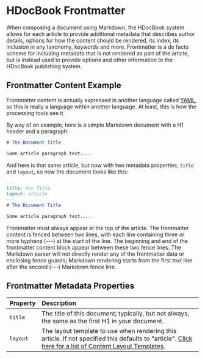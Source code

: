 # HDocBook Frontmatter

When composing a document using Markdown, the HDocBook system allows for each article to provide additional metadata that describes author details, options for how the content should be rendered, its index, its inclusion in any taxonomy, keywords and more. Frontmatter is a de facto scheme for including metadata that is not rendered as part of the article, but is instead used to provide options and other information to the HDocBook publishing system.

## Frontmatter Content Example
Frontmatter content is actually expressed in another language called [YAML](https://yaml.org/), so this is really a language within another language. At least, this is how the processing tools see it. 

By way of an example, here is a simple Markdown document with a H1 header and a paragraph:

``` md
# The Document Title

Some article paragraph text....
```

And here is that same article, but now with two metadata properties, `title` and `layout`, so now the document looks like this:

``` md
---
title: Doc Title
layout: article
---
# The Document Title

Some article paragraph text....
```

Frontmatter must always appear at the top of the article. The frontmatter content is fenced between two lines, with each line containing three or more hyphens (---) at the start of the line. The beginning and end of the frontmatter content block appear between these two fence lines. The Markdown parser will not directly render any of the frontmatter data or enclosing fence guards; Markdown rendering starts from the first text line after the second (---) Markdown fence line.

## Frontmatter Metadata Properties

|Property|Description|
|:---|:---|
|`title`|The title of this document; typically, but not always, the same as the first H1 in your document.|
|`layout`|The layout template to use when rendering this article. If not specified this defaults to "article". [Click here for a list of Content Layout Templates](/_books/hdoc-guide/hdocbook/layout-templates).|